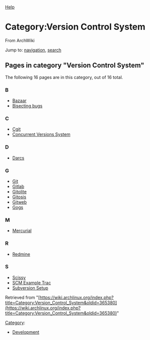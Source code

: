 [Help](//www.mediawiki.org/wiki/Special:MyLanguage/Help:Categories)

# Category:Version Control System

From ArchWiki

Jump to: [navigation](#column-one), [search](#searchInput)

## Pages in category "Version Control System"

The following 16 pages are in this category, out of 16 total.

### B

*   [Bazaar](/index.php/Bazaar "Bazaar")
*   [Bisecting bugs](/index.php/Bisecting_bugs "Bisecting bugs")

### C

*   [Cgit](/index.php/Cgit "Cgit")
*   [Concurrent Versions System](/index.php/Concurrent_Versions_System "Concurrent Versions System")

### D

*   [Darcs](/index.php/Darcs "Darcs")

### G

*   [Git](/index.php/Git "Git")
*   [Gitlab](/index.php/Gitlab "Gitlab")
*   [Gitolite](/index.php/Gitolite "Gitolite")
*   [Gitosis](/index.php/Gitosis "Gitosis")
*   [Gitweb](/index.php/Gitweb "Gitweb")
*   [Gogs](/index.php/Gogs "Gogs")

### M

*   [Mercurial](/index.php/Mercurial "Mercurial")

### R

*   [Redmine](/index.php/Redmine "Redmine")

### S

*   [Scissy](/index.php/Scissy "Scissy")
*   [SCM Example Trac](/index.php/SCM_Example_Trac "SCM Example Trac")
*   [Subversion Setup](/index.php/Subversion_Setup "Subversion Setup")

Retrieved from "[https://wiki.archlinux.org/index.php?title=Category:Version_Control_System&oldid=365380](https://wiki.archlinux.org/index.php?title=Category:Version_Control_System&oldid=365380)"

[Category](/index.php/Special:Categories "Special:Categories"):

*   [Development](/index.php/Category:Development "Category:Development")